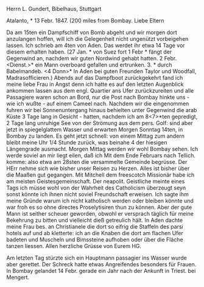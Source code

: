Herrn L. Gundert, Bibelhaus, Stuttgart

 Atalanto, <Samstag>* 13 Febr. 1847. (200 miles from Bombay. 
Liebe Eltern

Da am 15ten ein Dampfschiff von Bomb abgeht und wir morgen dort anzulangen hoffen, will ich die Gelegenheit nicht ungenützt vorbeigehen lassen. Ich schrieb am 4ten von Aden. Das werdet ihr etwa 14 Tage vor diesem erhalten haben. (27 Jan. <Mittw>* von Suez fort 1 Febr <Mont>* fängt der Gegenwind an, nachdem wir guten Nordwind gehabt hatten. 2 Febr. <Dienst.>* ein Mann overboard gefallen und ertrunken. 3. <Mitt>* durch Babelmandeb. <4 Donn>* In Aden bei guten Freunden Taylor und Woodfall, Madrasofficieren.) Abends auf das Dampfboot zurückgekehrt fand ich meine liebe Frau in Angst denn ich hatte es auf den letzten Augenblick ankommen lassen aus dem engl. Quartier ans Ufer zurückzureiten und alle Passagiere waren schon an Bord, nur die Post nach Bombay hinkte uns - wie ich wußte - auf einem Cameel nach. Nachdem wir die eingenommen fuhren wir bei Sonnenuntergang hinaus behielten unter Gegenwind die arab Küste 3 Tage lang in Gesicht - hatten, nachdem ich am 8<7>*ten gepredigt, 2 Tage lang unruhige See von der Strömung aus dem pers. Golf: sind aber jetzt in spiegelglattem Wasser und erwarten Morgen Sonntag 14ten, in Bombay zu landen. Es geht jetzt schnell: von einem Mittag zum andern bleibt meine Uhr 1/4 Stunde zurück, was beinahe 4 der hiesigen Längengrade ausmacht. Morgen Mittag werden wir wohl Bombay sehen. Ich werde soviel an mir liegt eilen, daß ich Mit dem Ende Februars nach Tellich. komme: also etwa am 28sten die versammelte Gemeinde begrüsse. Der HErr nehme sich wie bisher unser Reisen zu Herzen. Alles ist bisher über die Maaßen gut gegangen. Mit Mitchell dem freescotch Missionär habe ich am meisten Geistesgemeinschaft. Der neapolit. Geistliche meinte eines Tags ich müsse wohl von der Wahrheit des Catholicism überzeugt seyn sonst könnte ich ihnen nicht soviel Freundschaft erweisen. Ich sagte ihm meine Gründe warum ich nicht katholisch werden oder bleiben könnte und war froh es so ohne directes Proselytisiren thun zu können. Aber der gute Mann ist seither scheuer geworden, obwohl er versprach täglich für meine Bekehrung zu bitten und vielleicht dieß getreulich hält. In Aden dachte meine Frau bes. an Christianele die dort so eifrig die Staffeln des parsi hotels auf und ab kletterte: ich an die Knaben die dort am flachen Ufer badeten und Muscheln und Bimssteine aufhoben oder über die Fläche tanzen liessen.
 Allen herzliche Grüsse von Eurem HG.

Am letzten Tag stürzte sich ein Hauptmann passagier ins Wasser wurde aber gerettet. Der Schreck hatte etwas Angreifendes besonders für Frauen. In Bombay gelandet 14 Febr. gerade ein Jahr nach der Ankunft in Triest. bei Mengert.

